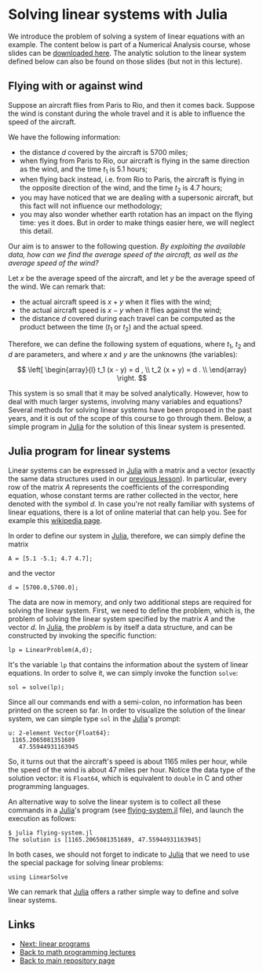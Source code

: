 
# Solving linear systems with Julia

We introduce the problem of solving a system of linear equations with an example.
The content below is part of a Numerical Analysis course, whose slides can be 
[downloaded here](https://www.antoniomucherino.it/download/slides/NumAnalysis.pdf).
The analytic solution to the linear system defined below can also be found on those 
slides (but not in this lecture).

## Flying with or against wind

Suppose an aircraft flies from Paris to Rio, and then it comes back. Suppose the wind 
is constant during the whole travel and it is able to influence the speed of the aircraft.  

We have the following information:

- the distance $d$ covered by the aircraft is 5700 miles;
- when flying from Paris to Rio, our aircraft is flying in the same direction as the 
  wind, and the time $t_1$ is 5.1 hours;
- when flying back instead, i.e. from Rio to Paris, the aircraft is flying in the opposite
  direction of the wind, and the time $t_2$ is 4.7 hours;
- you may have noticed that we are dealing with a supersonic aircraft, but this fact will
  not influence our methodology;
- you may also wonder whether earth rotation has an impact on the flying time: yes it does.
  But in order to make things easier here, we will neglect this detail.

Our aim is to answer to the following question. 
*By exploiting the available data, how can we find the average speed of the aircraft, as well
 as the average speed of the wind?* 

Let $x$ be the average speed of the aircraft, and let $y$ be the average speed of the wind.
We can remark that:

- the actual aircraft speed is $x + y$ when it flies with the wind;
- the actual aircraft speed is $x - y$ when it flies against the wind;
- the distance $d$ covered during each travel can be computed as the product between the
  time ($t_1$ or $t_2$) and the actual speed.

Therefore, we can define the following system of equations, where $t_1$, $t_2$ and $d$ are
parameters, and where $x$ and $y$ are the unknowns (the variables):

$$
\left[
\begin{array}{l}
t_1 (x - y) = d , \\
t_2 (x + y) = d . \\
\end{array}
\right.
$$

This system is so small that it may be solved analytically. However, how to deal with much
larger systems, involving many variables and equations? Several methods for solving linear
systems have been proposed in the past years, and it is out of the scope of this course to
go through them. Below, a simple program in [Julia](https://julialang.org/) for the 
solution of this linear system is presented.

## Julia program for linear systems

Linear systems can be expressed in [Julia](https://julialang.org/) with a matrix and a 
vector (exactly the same data structures used in our [previous lesson](./julia1-basics.md)).
In particular, every row of the matrix $A$ represents the coefficients of the 
corresponding equation, whose constant terms are rather collected in the vector, here
denoted with the symbol $d$. In case you're not really familiar with systems of linear 
equations, there is a lot of online material that can help you. See for example this 
[wikipedia page](https://en.wikipedia.org/wiki/System_of_linear_equations).

In order to define our system in [Julia](https://julialang.org/), therefore, we can 
simply define the matrix

	A = [5.1 -5.1; 4.7 4.7];

and the vector

	d = [5700.0,5700.0];

The data are now in memory, and only two additional steps are required for solving the 
linear system. First, we need to define the problem, which is, the problem of solving the 
linear system specified by the matrix $A$ and the vector $d$. In [Julia](https://julialang.org/),
the *problem* is by itself a data structure, and can be constructed by invoking the specific 
function:

	lp = LinearProblem(A,d);

It's the variable ```lp``` that contains the information about the system of linear 
equations. In order to solve it, we can simply invoke the function ```solve```:

	sol = solve(lp);

Since all our commands end with a semi-colon, no information has been printed on
the screen so far. In order to visualize the solution of the linear system, we can
simple type ```sol``` in the [Julia](https://julialang.org/)'s prompt:

	u: 2-element Vector{Float64}:
	 1165.2065081351689
	   47.55944931163945

So, it turns out that the aircraft's speed is about 1165 miles per hour, while the
speed of the wind is about 47 miles per hour. Notice the data type of the solution 
vector: it is ```Float64```, which is equivalent to ```double``` in C and other
programming languages.

An alternative way to solve the linear system is to collect all these commands in a 
[Julia](https://julialang.org/)'s program (see [flying-system.jl](./flying-system.jl) 
file), and launch the execution as follows:

	$ julia flying-system.jl 
	The solution is [1165.2065081351689, 47.55944931163945]

In both cases, we should not forget to indicate to [Julia](https://julialang.org/) 
that we need to use the special package for solving linear problems:

	using LinearSolve

We can remark that [Julia](https://julialang.org/) offers a rather simple way to 
define and solve linear systems. 

## Links

* [Next: linear programs](./linear-programs.md)
* [Back to math programming lectures](./math-prog.md)
* [Back to main repository page](../README.md)

